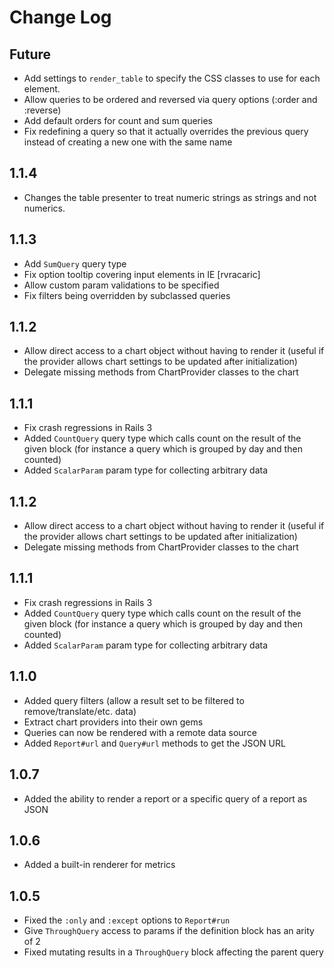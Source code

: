 # Change Log

## Future
* Add settings to `render_table` to specify the CSS classes to use for each element.
* Allow queries to be ordered and reversed via query options (:order and :reverse)
* Add default orders for count and sum queries
* Fix redefining a query so that it actually overrides the previous query instead of creating a new one with the same name

## 1.1.4
* Changes the table presenter to treat numeric strings as strings and
  not numerics.

## 1.1.3
* Add `SumQuery` query type
* Fix option tooltip covering input elements in IE [rvracaric]
* Allow custom param validations to be specified
* Fix filters being overridden by subclassed queries

## 1.1.2
* Allow direct access to a chart object without having to render it (useful if the provider allows chart settings to be updated after initialization)
* Delegate missing methods from ChartProvider classes to the chart

## 1.1.1
* Fix crash regressions in Rails 3
* Added `CountQuery` query type which calls count on the result of the given block (for instance a query which is
  grouped by day and then counted)
* Added `ScalarParam` param type for collecting arbitrary data
## 1.1.2
* Allow direct access to a chart object without having to render it (useful if the provider allows chart settings to be updated after initialization)
* Delegate missing methods from ChartProvider classes to the chart

## 1.1.1
* Fix crash regressions in Rails 3
* Added `CountQuery` query type which calls count on the result of the given block (for instance a query which is
  grouped by day and then counted)
* Added `ScalarParam` param type for collecting arbitrary data

## 1.1.0
* Added query filters (allow a result set to be filtered to remove/translate/etc. data)
* Extract chart providers into their own gems
* Queries can now be rendered with a remote data source
* Added `Report#url` and `Query#url` methods to get the JSON URL

## 1.0.7
* Added the ability to render a report or a specific query of a report as JSON

## 1.0.6
* Added a built-in renderer for metrics

## 1.0.5
* Fixed the `:only` and `:except` options to `Report#run`
* Give `ThroughQuery` access to params if the definition block has an arity of 2
* Fixed mutating results in a `ThroughQuery` block affecting the parent query
